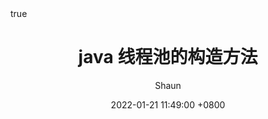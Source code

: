 ---
title: java 线程池的构造方法
author: Shaun
date: 2022-01-21 11:49:00 +0800
categories: [博客]
tags: [java thread pool]
math: true
mermaid: true
---